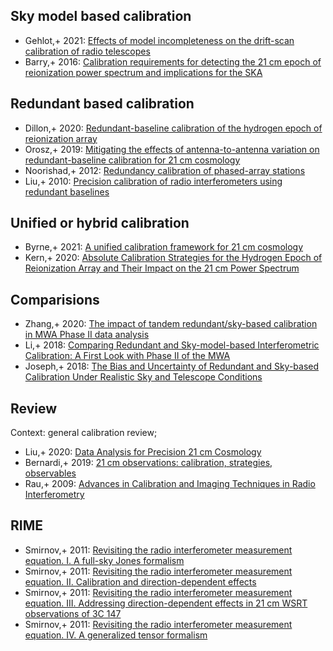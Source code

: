 ## Sky model based calibration
* Gehlot,+ 2021: [Effects of model incompleteness on the drift-scan calibration of radio telescopes](https://ui.adsabs.harvard.edu/abs/2021MNRAS.506.4578G)
* Barry,+ 2016: [Calibration requirements for detecting the 21 cm epoch of reionization power spectrum and implications for the SKA](https://ui.adsabs.harvard.edu/abs/2016MNRAS.461.3135B)

## Redundant based calibration
* Dillon,+ 2020: [Redundant-baseline calibration of the hydrogen epoch of reionization array](https://ui.adsabs.harvard.edu/abs/2020MNRAS.499.5840D)
* Orosz,+ 2019: [Mitigating the effects of antenna-to-antenna variation on redundant-baseline calibration for 21 cm cosmology](https://ui.adsabs.harvard.edu/abs/2019MNRAS.487..537O)
* Noorishad,+ 2012: [Redundancy calibration of phased-array stations](https://ui.adsabs.harvard.edu/abs/2012A&A...545A.108N)
* Liu,+ 2010: [Precision calibration of radio interferometers using redundant baselines](https://ui.adsabs.harvard.edu/abs/2010MNRAS.408.1029L)

## Unified or hybrid calibration
* Byrne,+ 2021: [A unified calibration framework for 21 cm cosmology](https://ui.adsabs.harvard.edu/abs/2021MNRAS.503.2457B)
* Kern,+ 2020: [Absolute Calibration Strategies for the Hydrogen Epoch of Reionization Array and Their Impact on the 21 cm Power Spectrum](https://ui.adsabs.harvard.edu/abs/2020ApJ...890..122K)

## Comparisions
* Zhang,+ 2020: [The impact of tandem redundant/sky-based calibration in MWA Phase II data analysis](https://ui.adsabs.harvard.edu/abs/2020PASA...37...45Z)
* Li,+ 2018: [Comparing Redundant and Sky-model-based Interferometric Calibration: A First Look with Phase II of the MWA](https://ui.adsabs.harvard.edu/abs/2018ApJ...863..170L)
* Joseph,+ 2018: [The Bias and Uncertainty of Redundant and Sky-based Calibration Under Realistic Sky and Telescope Conditions](https://ui.adsabs.harvard.edu/abs/2018AJ....156..285J)

## Review
Context: general calibration review;
* Liu,+ 2020: [Data Analysis for Precision 21 cm Cosmology](https://ui.adsabs.harvard.edu/abs/2020PASP..132f2001L)
* Bernardi,+ 2019: [21 cm observations: calibration, strategies, observables](https://ui.adsabs.harvard.edu/abs/2019arXiv190911938B)
* Rau,+ 2009: [Advances in Calibration and Imaging Techniques in Radio Interferometry](https://ui.adsabs.harvard.edu/abs/2009IEEEP..97.1472R)

## RIME
* Smirnov,+ 2011: [Revisiting the radio interferometer measurement equation. I. A full-sky Jones formalism](https://ui.adsabs.harvard.edu/abs/2011A&A...527A.106S)
* Smirnov,+ 2011: [Revisiting the radio interferometer measurement equation. II. Calibration and direction-dependent effects](https://ui.adsabs.harvard.edu/abs/2011A&A...527A.107S)
* Smirnov,+ 2011: [Revisiting the radio interferometer measurement equation. III. Addressing direction-dependent effects in 21 cm WSRT observations of 3C 147](https://ui.adsabs.harvard.edu/abs/2011A&A...527A.108S)
* Smirnov,+ 2011: [Revisiting the radio interferometer measurement equation. IV. A generalized tensor formalism](https://ui.adsabs.harvard.edu/abs/2011A&A...531A.159S)
